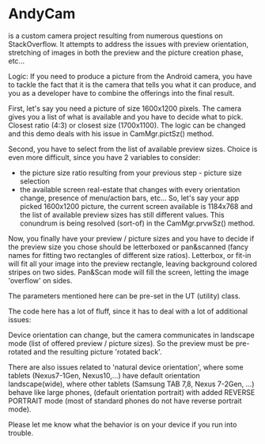# AndyCam
is a custom camera project resulting from numerous questions on StackOverflow. 
It attempts to address the issues with preview orientation, stretching of images
in both the preview and the picture creation phase, etc...

Logic:
If you need to produce a picture from the Android camera, you have to tackle
the fact that it is the camera that tells you what it can produce, and you as a
developer have to combine the offerings into the final result.

First, let's say you need a picture of size 1600x1200 pixels. The camera gives
you a list of what is available and you have to decide what to pick. Closest ratio
(4:3) or closest size (1700x1100). The logic can be changed and this demo deals with
his issue in CamMgr.pictSz() method.

Second, you have to select from the list of available preview sizes. Choice is even
more difficult, since you have 2 variables to consider:
  - the picture size ratio resulting from your previous step - picture size selection
  - the available screen real-estate that changes with every orientation change, presence
     of menu/action bars, etc...
So, let's say your app picked 1600x1200 picture, the current screen available is
1184x768 and the list of available preview sizes has still different values. This
conundrum is being resolved (sort-of) in the CamMgr.prvwSz() method.
  
Now, you finally have your preview / picture sizes and you have to decide if the preview
size you chose should be letterboxed or pan&scanned (fancy names for fitting two 
rectangles of different size ratios). Letterbox, or fit-in will fit all your image into
the preview rectangle, leaving background colored stripes on two sides.
Pan&Scan mode will fill the screen, letting the image 'overflow' on sides.

The parameters mentioned here can be pre-set in the UT (utility) class.

The code here has a lot of fluff, since it has to deal with a lot of additional issues:

Device orientation can change, but the camera communicates in landscape mode 
(list of offered preview / picture sizes). So the preview must be pre-rotated and the
resulting picture 'rotated back'.

There are also issues related to 'natural device orientation', where some tablets 
(Nexus7-1Gen, Nexus10,...) have default orientation landscape(wide), where other tablets
(Samsung TAB 7,8, Nexus 7-2Gen, ...) behave like large phones, (default orientation
portrait) with added REVERSE PORTRAIT mode (most of standard phones do not have reverse
portrait mode).

Please let me know what the behavior is on your device if you run into trouble.
